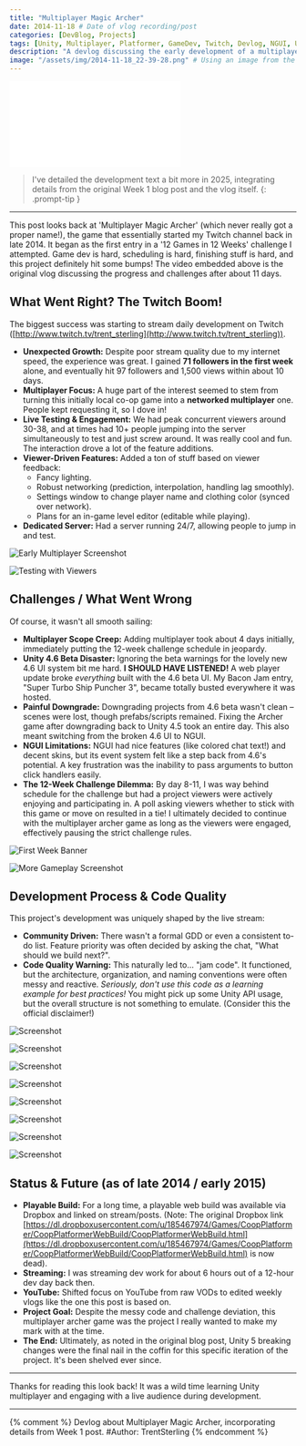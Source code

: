 ```yaml
---
title: "Multiplayer Magic Archer"
date: 2014-11-18 # Date of vlog recording/post
categories: [DevBlog, Projects]
tags: [Unity, Multiplayer, Platformer, GameDev, Twitch, Devlog, NGUI, Unity4, 12Games12Weeks]
description: "A devlog discussing the early development of a multiplayer platformer in Unity 4, the impact of Twitch streaming, the '12 Games in 12 Weeks' challenge, and challenges with UI systems and engine updates."
image: "/assets/img/2014-11-18_22-39-28.png" # Using an image from the vlog/post
---
```


<iframe class="responsive-embed" src="//www.youtube.com/embed/IP3tRx5HkTg" frameborder="0" allowfullscreen></iframe>

> I've detailed the development text a bit more in 2025, integrating details from the original Week 1 blog post and the vlog itself.
{: .prompt-tip }

---

This post looks back at 'Multiplayer Magic Archer' (which never really got a proper name!), the game that essentially started my Twitch channel back in late 2014. It began as the first entry in a '12 Games in 12 Weeks' challenge I attempted. Game dev is hard, scheduling is hard, finishing stuff is hard, and this project definitely hit some bumps! The video embedded above is the original vlog discussing the progress and challenges after about 11 days.

## What Went Right? The Twitch Boom!

The biggest success was starting to stream daily development on Twitch ([http://www.twitch.tv/trent_sterling](http://www.twitch.tv/trent_sterling)).
*   **Unexpected Growth:** Despite poor stream quality due to my internet speed, the experience was great. I gained **71 followers in the first week** alone, and eventually hit 97 followers and 1,500 views within about 10 days.
*   **Multiplayer Focus:** A huge part of the interest seemed to stem from turning this initially local co-op game into a **networked multiplayer** one. People kept requesting it, so I dove in!
*   **Live Testing & Engagement:** We had peak concurrent viewers around 30-38, and at times had 10+ people jumping into the server simultaneously to test and just screw around. It was really cool and fun. The interaction drove a lot of the feature additions.
*   **Viewer-Driven Features:** Added a ton of stuff based on viewer feedback:
    *   Fancy lighting.
    *   Robust networking (prediction, interpolation, handling lag smoothly).
    *   Settings window to change player name and clothing color (synced over network).
    *   Plans for an in-game level editor (editable while playing).
*   **Dedicated Server:** Had a server running 24/7, allowing people to jump in and test.

![Early Multiplayer Screenshot](/assets/img/2014-11-06_20-45-01.png)

![Testing with Viewers](/assets/img/2014-11-07_16-59-18.png)

## Challenges / What Went Wrong

Of course, it wasn't all smooth sailing:
*   **Multiplayer Scope Creep:** Adding multiplayer took about 4 days initially, immediately putting the 12-week challenge schedule in jeopardy.
*   **Unity 4.6 Beta Disaster:** Ignoring the beta warnings for the lovely new 4.6 UI system bit me hard. **I SHOULD HAVE LISTENED!** A web player update broke *everything* built with the 4.6 beta UI. My Bacon Jam entry, "Super Turbo Ship Puncher 3", became totally busted everywhere it was hosted.
*   **Painful Downgrade:** Downgrading projects from 4.6 beta wasn't clean – scenes were lost, though prefabs/scripts remained. Fixing the Archer game after downgrading back to Unity 4.5 took an entire day. This also meant switching from the broken 4.6 UI to NGUI.
*   **NGUI Limitations:** NGUI had nice features (like colored chat text!) and decent skins, but its event system felt like a step back from 4.6's potential. A key frustration was the inability to pass arguments to button click handlers easily.
*   **The 12-Week Challenge Dilemma:** By day 8-11, I was way behind schedule for the challenge but had a project viewers were actively enjoying and participating in. A poll asking viewers whether to stick with this game or move on resulted in a tie! I ultimately decided to continue with the multiplayer archer game as long as the viewers were engaged, effectively pausing the strict challenge rules.

![First Week Banner](/assets/img/MFpRLkW.png)

![More Gameplay Screenshot](/assets/img/2014-11-11_00-19-25.png)

## Development Process & Code Quality

This project's development was uniquely shaped by the live stream:
*   **Community Driven:** There wasn't a formal GDD or even a consistent to-do list. Feature priority was often decided by asking the chat, "What should we build next?".
*   **Code Quality Warning:** This naturally led to... "jam code". It functioned, but the architecture, organization, and naming conventions were often messy and reactive. *Seriously, don't use this code as a learning example for best practices!* You might pick up some Unity API usage, but the overall structure is not something to emulate. (Consider this the official disclaimer!)

![Screenshot](/assets/img/2014-11-11_22-10-47.png)

![Screenshot](/assets/img/2014-11-11_22-11-14.png)

![Screenshot](/assets/img/2014-11-12_16-30-51.png)

![Screenshot](/assets/img/2014-11-12_16-38-55.png)

![Screenshot](/assets/img/2014-11-12_16-47-51.png)

![Screenshot](/assets/img/2014-11-12_22-07-40.png)

![Screenshot](/assets/img/2014-11-12_22-07-54.png)

![Screenshot](/assets/img/2014-11-12_23-26-59.jpg)

## Status & Future (as of late 2014 / early 2015)

*   **Playable Build:** For a long time, a playable web build was available via Dropbox and linked on stream/posts. (Note: The original Dropbox link [https://dl.dropboxusercontent.com/u/185467974/Games/CoopPlatformer/CoopPlatformerWebBuild/CoopPlatformerWebBuild.html](https://dl.dropboxusercontent.com/u/185467974/Games/CoopPlatformer/CoopPlatformerWebBuild/CoopPlatformerWebBuild.html) is now dead).
*   **Streaming:** I was streaming dev work for about 6 hours out of a 12-hour dev day back then.
*   **YouTube:** Shifted focus on YouTube from raw VODs to edited weekly vlogs like the one this post is based on.
*   **Project Goal:** Despite the messy code and challenge deviation, this multiplayer archer game was the project I really wanted to make my mark with at the time.
*   **The End:** Ultimately, as noted in the original blog post, Unity 5 breaking changes were the final nail in the coffin for this specific iteration of the project. It's been shelved ever since.

---

Thanks for reading this look back! It was a wild time learning Unity multiplayer and engaging with a live audience during development.

---
{% comment %}
Devlog about Multiplayer Magic Archer, incorporating details from Week 1 post.
#Author: TrentSterling
{% endcomment %}